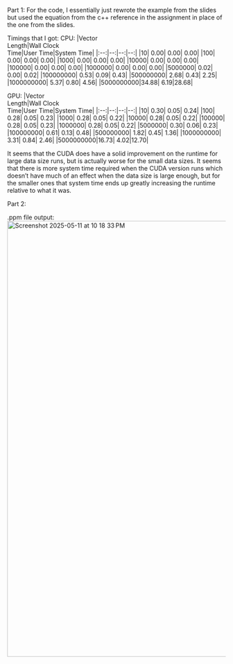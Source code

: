
Part 1:
For the code, I essentially just rewrote the example from the slides but used the equation from the c++ reference in the assignment in place of the one from the slides. 

Timings that I got:
CPU:
|Vector<br>Length|Wall Clock<br>Time|User Time|System Time|
|:--:|--:|--:|--:|
|10| 0.00| 0.00| 0.00|
|100| 0.00| 0.00| 0.00|
|1000| 0.00| 0.00| 0.00|
|10000| 0.00| 0.00| 0.00|
|100000| 0.00| 0.00| 0.00|
|1000000| 0.00| 0.00| 0.00|
|5000000| 0.02| 0.00| 0.02|
|100000000| 0.53| 0.09| 0.43|
|500000000| 2.68| 0.43| 2.25|
|1000000000| 5.37| 0.80| 4.56|
|5000000000|34.88| 6.19|28.68|

GPU:
|Vector<br>Length|Wall Clock<br>Time|User Time|System Time|
|:--:|--:|--:|--:|
|10| 0.30| 0.05| 0.24|
|100| 0.28| 0.05| 0.23|
|1000| 0.28| 0.05| 0.22|
|10000| 0.28| 0.05| 0.22|
|100000| 0.28| 0.05| 0.23|
|1000000| 0.28| 0.05| 0.22|
|5000000| 0.30| 0.06| 0.23|
|100000000| 0.61| 0.13| 0.48|
|500000000| 1.82| 0.45| 1.36|
|1000000000| 3.31| 0.84| 2.46|
|5000000000|16.73| 4.02|12.70|

It seems that the CUDA does have a solid improvement on the runtime for large data size runs, but is actually worse for the small data sizes. It seems that there is more system time required when the CUDA version runs which doesn’t have much of an effect when the data size is large enough, but for the smaller ones that system time ends up greatly increasing the runtime relative to what it was.

Part 2:

.ppm file output:
<img width="1005" alt="Screenshot 2025-05-11 at 10 18 33 PM" src="https://github.com/user-attachments/assets/35b3d497-087f-42b8-bf6a-24fc6f464342" />
